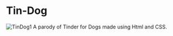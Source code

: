 # Tin-Dog
![TinDog1](https://user-images.githubusercontent.com/95875960/208317618-2ca2819d-1fd1-469f-a6c0-44c425e88a82.png)
A parody of Tinder for Dogs made using Html and CSS.


